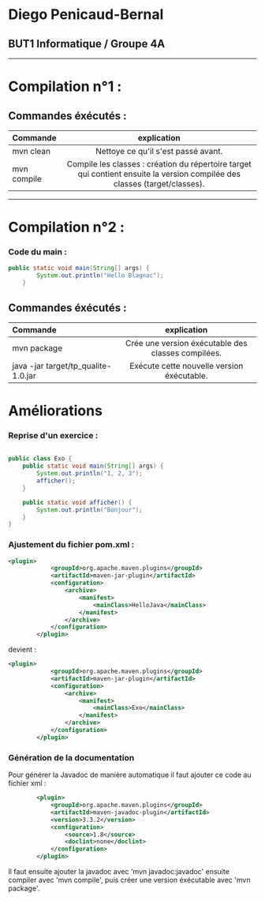 # Diego Penicaud-Bernal
## BUT1 Informatique / Groupe 4A

<hr>

# Compilation n°1 :

<h2>Commandes éxécutés :</h1>

| Commande | explication          |
| :--------------- |:---------------:|
| mvn clean  |   Nettoye ce qu'il s'est passé avant.        |
| mvn compile  |  Compile les classes : création du répertoire target qui contient ensuite la version compilée des classes (target/classes).             |


<hr>

# Compilation n°2 :


<h3>Code du main :</h3>

```java
public static void main(String[] args) {
		System.out.println("Hello Blagnac");
	}
```



<h2>Commandes éxécutés :</h1>

| Commande | explication          |
| :--------------- |:---------------:|
| mvn package  |   Crée une version éxécutable des classes compilées.        |
| java -jar target/tp_qualite-1.0.jar  |   Exécute cette nouvelle version éxécutable.           |




# Améliorations


<h3>Reprise d'un exercice :</h3>

```java

public class Exo {
	public static void main(String[] args) {
		System.out.println("1, 2, 3");
        afficher();
	}

    public static void afficher() {
        System.out.println("Bonjour");
    }
}
```


<h3>Ajustement du fichier pom.xml :</h3>


```xml
<plugin>
            <groupId>org.apache.maven.plugins</groupId>
            <artifactId>maven-jar-plugin</artifactId>
            <configuration>
                <archive>
                    <manifest>
                        <mainClass>HelloJava</mainClass> 
                    </manifest>
                </archive>
            </configuration>
        </plugin>
```

<p> devient :

```xml
<plugin>
            <groupId>org.apache.maven.plugins</groupId>
            <artifactId>maven-jar-plugin</artifactId>
            <configuration>
                <archive>
                    <manifest>
                        <mainClass>Exo</mainClass> 
                    </manifest>
                </archive>
            </configuration>
        </plugin>
```



<h3>Génération de la documentation</h3>

<p> Pour générer la Javadoc de manière automatique il faut ajouter ce code au fichier xml :

```xml
        <plugin>
            <groupId>org.apache.maven.plugins</groupId>
            <artifactId>maven-javadoc-plugin</artifactId>
            <version>3.3.2</version>
            <configuration>
                <source>1.8</source> 
                <doclint>none</doclint> 
            </configuration>
        </plugin>
```
<p>Il faut ensuite ajouter la javadoc avec 'mvn javadoc:javadoc' ensuite compiler avec 'mvn compile', puis créer une version éxécutable avec 'mvn package'.
